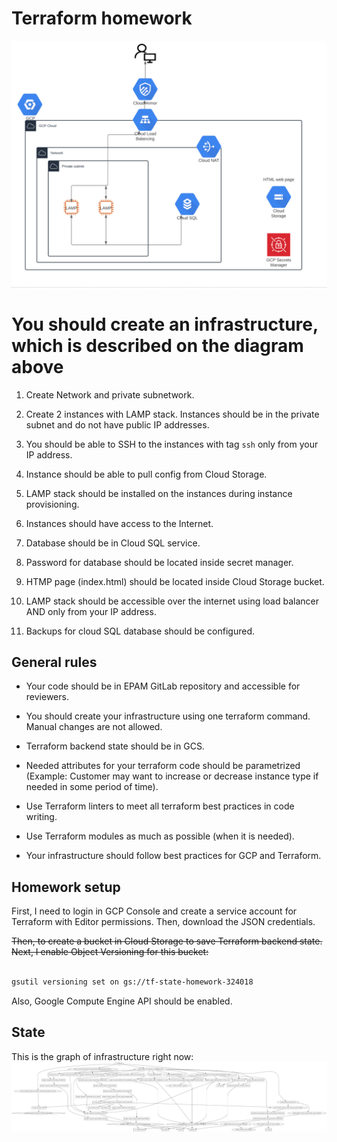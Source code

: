 # Terraform homework

![scheme](images/scheme.png)

# You should create an infrastructure, which is described on the diagram above

1. Create Network and private subnetwork.

2. Create 2 instances with LAMP stack. Instances should be in the private subnet and do not have public IP addresses.

3. You should be able to SSH to the instances with tag `ssh` only from your IP address.

4. Instance should be able to pull config from Cloud Storage.

5. LAMP stack should be installed on the instances during instance provisioning.

6. Instances should have access to the Internet.

7. Database should be in Cloud SQL service.

8. Password for database should be located inside secret manager.

9. HTMP page (index.html) should be located inside Cloud Storage bucket.

10. LAMP stack should be accessible over the internet using load balancer AND only from your IP address.

11. Backups for cloud SQL database should be configured.

## General rules

* Your code should be in EPAM GitLab repository and accessible for reviewers.

* You should create your infrastructure using one terraform command. Manual changes are not allowed.

* Terraform backend state should be in GCS.

* Needed attributes for your terraform code should be parametrized (Example: Customer may want to increase or decrease instance type if needed in some period of time).

* Use Terraform linters to meet all terraform best practices in code writing.

* Use Terraform modules as much as possible (when it is needed).

* Your infrastructure should follow best practices for GCP and Terraform.

## Homework setup

First, I need to login in GCP Console and create a service account for Terraform with Editor permissions. Then, download the JSON credentials.

~~Then, to create a bucket in Cloud Storage to save Terraform backend state. Next, I enable Object Versioning for this bucket:~~

```bash

gsutil versioning set on gs://tf-state-homework-324018

```

Also, Google Compute Engine API should be enabled.

## State

This is the graph of infrastructure right now:
![graph1](images/graph4.png)
